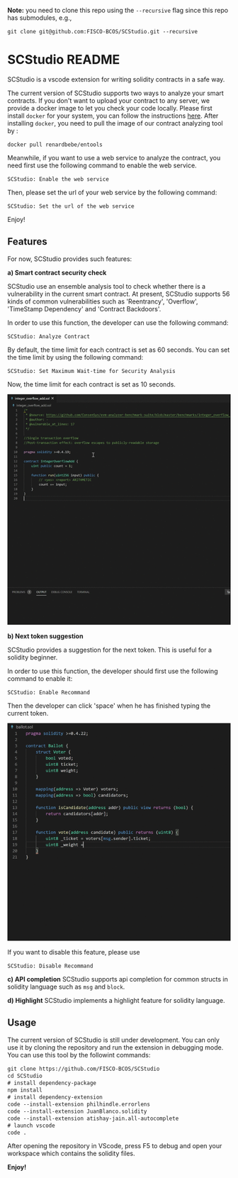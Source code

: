 **Note:** you need to clone this repo using the `--recursive` flag since this repo has submodules, e.g.,

```
git clone git@github.com:FISCO-BCOS/SCStudio.git --recursive
```



# SCStudio README

SCStudio is a vscode extension for writing solidity contracts in a safe way. 

The current version of SCStudio supports two ways to analyze your smart contracts. If you don't want to upload your contract to any server, we provide a docker image to let you check your code locally. Please first install `docker` for your system, you can follow the instructions [here](https://docs.docker.com/get-docker/). After installing `docker`, you need to pull the image of our contract analyzing tool by :
```
docker pull renardbebe/entools
```

Meanwhile, if you want to use a web service to analyze the contract, you need first use the following command to enable the web service.
```
SCStudio: Enable the web service
```
Then, please set the url of your web service by the following command:
```
SCStudio: Set the url of the web service
```

Enjoy!

## Features

For now, SCStudio provides such features:

**a) Smart contract security check**

SCStudio use an ensemble analysis tool to check whether there is a vulnerability in the current smart contract. At present, SCStudio supports 56 kinds of common vulnerabilities such as 'Reentrancy', 'Overflow', 'TimeStamp Dependency' and 'Contract Backdoors'.

In order to use this function, the developer can use the following command:
```
SCStudio: Analyze Contract
```
By default, the time limit for each contract is set as 60 seconds.
You can set the time limit by using the following command:
```
SCStudio: Set Maximum Wait-time for Security Analysis
```
Now, the time limit for each contract is set as 10 seconds.

![Feature_Security_Check](img/secure.gif)

**b) Next token suggestion**

SCStudio provides a suggestion for the next token. This is useful for a solidity beginner.

In order to use this function, the developer should first use the following command to enable it:

```
SCStudio: Enable Recommand
```

Then the developer can click 'space' when he has finished typing the current token.

![Feature_Security_Check](img/token.gif)

If you want to disable this feature, please use

```
SCStudio: Disable Recommand
```

**c) API completion**
SCStudio supports api completion for common structs in solidity language such as `msg` and `block`.

**d) Highlight**
SCStudio implements a highlight feature for solidity language.


## Usage

The current version of SCStudio is still under development. You can only use it by cloning the repository and run the extension in debugging mode. You can use this tool by the followint commands:
```shell
git clone https://github.com/FISCO-BCOS/SCStudio
cd SCStudio
# install dependency-package
npm install
# install dependency-extension
code --install-extension philhindle.errorlens
code --install-extension JuanBlanco.solidity
code --install-extension atishay-jain.all-autocomplete
# launch vscode
code .
```
After opening the repository in VScode, press F5 to debug and open your workspace which contains the solidity files.

**Enjoy!**
